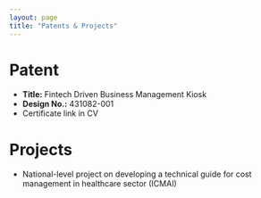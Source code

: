 ```yaml
---
layout: page
title: "Patents & Projects"
---
```


# Patent
- **Title:** Fintech Driven Business Management Kiosk  
- **Design No.:** 431082-001  
- Certificate link in CV

# Projects
- National-level project on developing a technical guide for cost management in healthcare sector (ICMAI)
